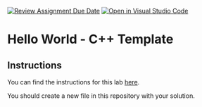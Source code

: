 [![Review Assignment Due Date](https://classroom.github.com/assets/deadline-readme-button-22041afd0340ce965d47ae6ef1cefeee28c7c493a6346c4f15d667ab976d596c.svg)](https://classroom.github.com/a/onzCb2Ex)
[![Open in Visual Studio Code](https://classroom.github.com/assets/open-in-vscode-2e0aaae1b6195c2367325f4f02e2d04e9abb55f0b24a779b69b11b9e10269abc.svg)](https://classroom.github.com/online_ide?assignment_repo_id=15969596&assignment_repo_type=AssignmentRepo)
# Hello World - C++ Template

## Instructions

You can find the instructions for this lab [here](https://cyrusvandrevala.com/teaching/csc/shared/labs/hello-world.html).

You should create a new file in this repository with your solution.
